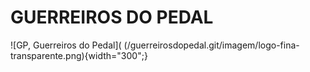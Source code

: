 GUERREIROS DO PEDAL
===============

![GP, Guerreiros do Pedal](
(/guerreirosdopedal.git/imagem/logo-fina-transparente.png){width="300";}

